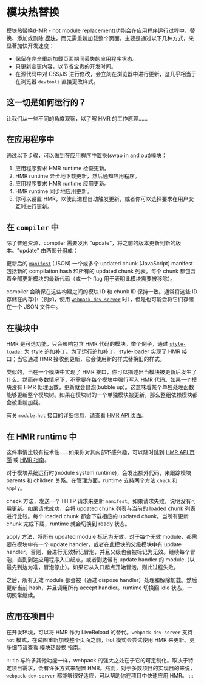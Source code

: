 # 模块热替换
模块热替换(HMR - hot module replacement)功能会在应用程序运行过程中，替换、添加或删除 [模块](/guide/modules)，而无需重新加载整个页面。主要是通过以下几种方式，来显著加快开发速度：

- 保留在完全重新加载页面期间丢失的应用程序状态。
- 只更新变更内容，以节省宝贵的开发时间。
- 在源代码中对 CSS/JS 进行修改，会立刻在浏览器中进行更新，这几乎相当于在浏览器 `devtools` 直接更改样式。

## 这一切是如何运行的？ 
让我们从一些不同的角度观察，以了解 HMR 的工作原理……

## 在应用程序中 

通过以下步骤，可以做到在应用程序中置换(swap in and out)模块：

1. 应用程序要求 HMR runtime 检查更新。
2. HMR runtime 异步地下载更新，然后通知应用程序。
3. 应用程序要求 HMR runtime 应用更新。
4. HMR runtime 同步地应用更新。
5. 你可以设置 HMR，以使此进程自动触发更新，或者你可以选择要求在用户交互时进行更新。

## 在 `compiler` 中
除了普通资源，compiler 需要发出 "update"，将之前的版本更新到新的版本。"update" 由两部分组成：

更新后的 [`manifest`](/guide/the_manifest) (JSON)
一个或多个 updated chunk (JavaScript)
manifest 包括新的 compilation hash 和所有的 updated chunk 列表。每个 chunk 都包含着全部更新模块的最新代码（或一个 flag 用于表明此模块需要被移除）。

compiler 会确保在这些构建之间的模块 ID 和 chunk ID 保持一致。通常将这些 ID 存储在内存中（例如，使用 [`webpack-dev-server`](../configuration/dev-server) 时），但是也可能会将它们存储在一个 JSON 文件中。 


## 在模块中
HMR 是可选功能，只会影响包含 HMR 代码的模块。举个例子，通过 [`style-loader`](https://github.com/webpack-contrib/style-loader) 为 style 追加补丁。为了运行追加补丁，style-loader 实现了 HMR 接口；当它通过 HMR 接收到更新，它会使用新的样式替换旧的样式。

类似的，当在一个模块中实现了 HMR 接口，你可以描述出当模块被更新后发生了什么。然而在多数情况下，不需要在每个模块中强行写入 HMR 代码。如果一个模块没有 HMR 处理函数，更新就会冒泡(bubble up)。这意味着某个单独处理函数能够更新整个模块树。如果在模块树的一个单独模块被更新，那么整组依赖模块都会被重新加载。

有关 `module.hot` 接口的详细信息，请查看 [HMR API 页面](../api/hot-module-replacement)。


## 在 HMR runtime 中
这件事情比较有技术性……如果你对其内部不感兴趣，可以随时跳到 [HMR API 页面](../api/hot-module-replacement) 或 [HMR 指南](/guide/hot_module_replacement)。

对于模块系统运行时(module system runtime)，会发出额外代码，来跟踪模块 parents 和 children 关系。在管理方面，runtime 支持两个方法 `check` 和 `apply`。

check 方法，发送一个 HTTP 请求来更新 `manifest`。如果请求失败，说明没有可用更新。如果请求成功，会将 updated chunk 列表与当前的 loaded chunk 列表进行比较。每个 loaded chunk 都会下载相应的 updated chunk。当所有更新 chunk 完成下载，runtime 就会切换到 ready 状态。

apply 方法，将所有 updated module 标记为无效。对于每个无效 module，都需要在模块中有一个 update handler，或者在此模块的父级模块中有 update handler。否则，会进行无效标记冒泡，并且父级也会被标记为无效。继续每个冒泡，直到到达应用程序入口起点，或者到达带有 update handler 的 module（以最先到达为准，冒泡停止）。如果它从入口起点开始冒泡，则此过程失败。

之后，所有无效 module 都会被（通过 dispose handler）处理和解除加载。然后更新当前 hash，并且调用所有 accept handler。runtime 切换回 idle 状态，一切照常继续。

## 应用在项目中 
在开发环境，可以将 HMR 作为 LiveReload 的替代。`webpack-dev-server` 支持 `hot` 模式，在试图重新加载整个页面之前，hot 模式会尝试使用 HMR 来更新。更多细节请查看 模块热替换 指南。


::: tip
与许多其他功能一样，webpack 的强大之处在于它的可定制化。取决于特定项目需求，会有许多方式来配置 HMR。然而，对于多数项目的实现目的来说，`webpack-dev-server` 都能够很好适应，可以帮助你在项目中快速应用 HMR。
:::